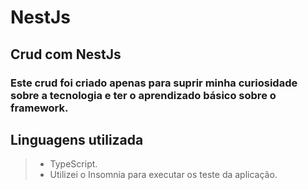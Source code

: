 # NestJs
## Crud com NestJs
### Este crud foi criado apenas para suprir minha curiosidade sobre a tecnologia e ter o aprendizado básico sobre o framework.
## Linguagens utilizada
> - TypeScript.
> - Utilizei o Insomnia para executar os teste da aplicação.
